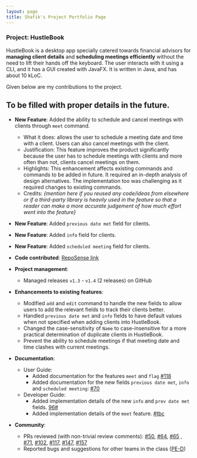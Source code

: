 ```yaml
---
layout: page
title: Shafik's Project Portfolio Page
---
```


### Project: HustleBook

HustleBook is a desktop app specially catered towards financial advisors for **managing client details** and **scheduling meetings efficiently** without the need to lift their hands off the keyboard.
The user interacts with it using a CLI, and it has a GUI created with JavaFX. It is written in Java, and has about 10 kLoC.

Given below are my contributions to the project.

## To be filled with proper details in the future.

* **New Feature**: Added the ability to schedule and cancel meetings with clients through `meet` command.
    * What it does: allows the user to schedule a meeting date and time with a client. Users can also cancel meetings with the client.
    * Justification: This feature improves the product significantly because the user has to schedule meetings with clients and more often than not, clients cancel meetings on them. 
    * Highlights: This enhancement affects existing commands and commands to be added in future. It required an in-depth analysis of design alternatives. The implementation too was challenging as it required changes to existing commands.
    * Credits: *{mention here if you reused any code/ideas from elsewhere or if a third-party library is heavily used in the feature so that a reader can make a more accurate judgement of how much effort went into the feature}*

* **New Feature**: Added `previous date met` field for clients.
* **New Feature**: Added `info` field for clients.
* **New Feature**: Added `scheduled meeting` field for clients.

* **Code contributed**: [RepoSense link](https://nus-cs2103-ay2122s2.github.io/tp-dashboard/?search=ad-nap&sort=groupTitle&sortWithin=title&timeframe=commit&mergegroup=&groupSelect=groupByRepos&breakdown=true&checkedFileTypes=docs~functional-code~test-code~other&since=2022-02-18)

* **Project management**:
    * Managed releases `v1.3` - `v1.4` (2 releases) on GitHub

* **Enhancements to existing features**:
    * Modified `add` and `edit` command to handle the new fields to allow users to add the relevant fields to track their clients better.
    * Handled `previous date met` and `info` fields to have default values when not specified when adding clients into HustleBook.
    * Changed the case-sensitivity of `Name` to case-insensitive for a more practical determination of duplicate clients in HustleBook.
    * Prevent the ability to schedule meetings if that meeting date and time clashes with current meetings.

* **Documentation**:
    * User Guide:
        * Added documentation for the features `meet` and `flag` [\#118](https://github.com/AY2122S2-CS2103T-W15-2/tp/pull/118)
        * Added documentation for the new fields `previous date met`, `info` and `scheduled meeting`: [\#70](https://github.com/AY2122S2-CS2103T-W15-2/tp/pull/70)
    * Developer Guide:
        * Added implementation details of the new `info` and `prev date met` fields. [96\#](https://github.com/AY2122S2-CS2103T-W15-2/tp/pull/96)
        * Added implementation details of the `meet` feature. [\#tbc]()

* **Community**:
    * PRs reviewed (with non-trivial review comments): [\#50](https://github.com/AY2122S2-CS2103T-W15-2/tp/pull/50), [\#64](https://github.com/AY2122S2-CS2103T-W15-2/tp/pull/64), [\#65](https://github.com/AY2122S2-CS2103T-W15-2/tp/pull/65)
  , [\#71](https://github.com/AY2122S2-CS2103T-W15-2/tp/pull/71), [\#102](https://github.com/AY2122S2-CS2103T-W15-2/tp/pull/102), [\#117](https://github.com/AY2122S2-CS2103T-W15-2/tp/pull/117), [\#147](https://github.com/AY2122S2-CS2103T-W15-2/tp/pull/147), [\#157](https://github.com/AY2122S2-CS2103T-W15-2/tp/pull/157)
    * Reported bugs and suggestions for other teams in the class ([PE-D](https://github.com/AD-NAP/ped/issues))
